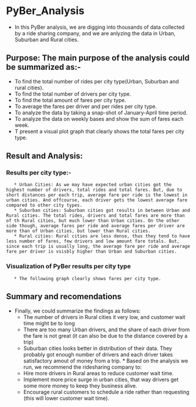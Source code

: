 # PyBer_Analysis
* In this PyBer analysis, we are digging into thousands of data collected by a ride sharing company, and we are anlyzing the data in Urban, Suburban and Rural cities. 
## Purpose: The main purpose of the analysis could be summarized as:-
   * To find the total number of rides per city type(Urban, Suburban and rural cities).
   * To find the total number of drivers per city type.
   * To find the total amount of fares per city type.
   * To average the fares per driver and per rides per city type.
   * To analyze the data by taking a snap-shot of January-April time period.
   * To analyze the data on weekly bases and show the sum of fares each week.
   * T present a visual plot graph that clearly shows the total fares per city type.

## Result and Analysis:
   ### Results per city type:-
       * Urban Cities: As we may have expected urban cities got the highest number of drivers, total rides and total fares. But, due to short distances per each trip, average fare per ride is the lowest in urban cities. And offcourse, each driver gets the lowest average fare compared to other city types.
       * Suburban cities: Suburban cities got results in between Urban and Rural cities. The total rides, drivers and total fares are more than of th Rural cities, but much lower than Urban cities. On the other side though, average fares per ride and average fares per driver are more than of Urban cities, but lower than Rural cities.
       * Rural cities: Rural cities are less dense, thus they tend to have less number of fares, few drivers and low amount fare totals. But, since each trip is usually long, the average fare per ride and average fare per driver is vsisbly higher than Urban and Suburban cities.

   ### Visualization of PyBer results per city type
       * The following graph clearly shows fares per city type.

## Summary and recomendations
   * Finally, we could summarize the findings as follows:
     - The number of drivers in Rural cities it very low, and customer wait time might be to long
     - There are too many Urban drivers, and the share of each driver from the fare is not great (it can also be due to the distance covered by a trip)
     - Suburban cities looks better in distribution of their data. They probably got enough number of drivers and each driver takes satisfactory amout of money from a trip.
    * Based on the analysis we run, we recommend the ridesharing company to:
      - Hire more drivers in Rural areas to reduce customer wait time.
      - Implement more price surge in urban cities, that way drivers get some more money to keep they business alive.
      - Encourage rural customers to schedule a ride rather than requesting (this will lower customer wait time).
